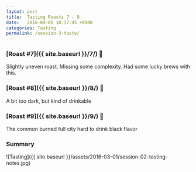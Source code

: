 ```yaml
---
layout: post
title:  Tasting Roasts 7 - 9
date:   2016-04-05 18:37:45 +0100
categories: Tasting
permalink: /session-3-taste/
---
```


### [Roast #7]({{ site.baseurl }}/7/) 🙈

Slightly uneven roast. Missing some complexity. Had some lucky brews with this.

### [Roast #8]({{ site.baseurl }}/8/) 🐗

A bit too dark, but kind of drinkable

### [Roast #9]({{ site.baseurl }}/9/) 🐜

The common burned full city hard to drink black flavor


### Summary


![Tasting]({{ site.baseurl }}/assets/2016-03-01/session-02-tasting-notes.jpg)
